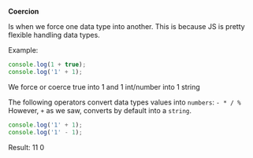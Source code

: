 **Coercion**

Is when we force one data type into another. This is because JS is pretty flexible handling data types.

Example:

```javascript
console.log(1 + true);
console.log('1' + 1);
```

We force or coerce true into 1 and 1 int/number into 1 string

The following operators convert data types values into `numbers`: `- * / %`
However, `+` as we saw, converts by default into a `string`.

```javascript
console.log('1' + 1);
console.log('1' - 1);
```

Result:
11
0
